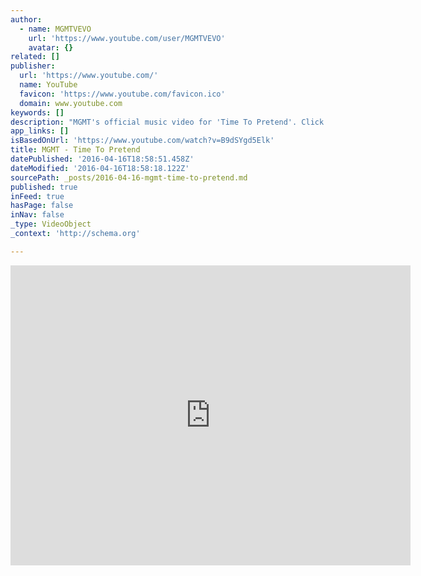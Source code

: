 ```yaml
---
author:
  - name: MGMTVEVO
    url: 'https://www.youtube.com/user/MGMTVEVO'
    avatar: {}
related: []
publisher:
  url: 'https://www.youtube.com/'
  name: YouTube
  favicon: 'https://www.youtube.com/favicon.ico'
  domain: www.youtube.com
keywords: []
description: "MGMT's official music video for 'Time To Pretend'. Click to listen to MGMT on Spotify: http://smarturl.it/MGMTSpot?IQid=MGMTP As Featured on Oracular Spectacular. Click to buy the track or album via iTunes: http://smarturl.it/MGMTOSiTunes?IQid=MGMTP Google Play: http://smarturl.it/MGMTPPlay?IQid=MGMTP Amazon: http://smarturl.it/MGMTOSAm?IQid=MGMTP More From MGMT Your Life Is A Lie: https://youtu.be/Cye-1RP5jso Cool Song No."
app_links: []
isBasedOnUrl: 'https://www.youtube.com/watch?v=B9dSYgd5Elk'
title: MGMT - Time To Pretend
datePublished: '2016-04-16T18:58:51.458Z'
dateModified: '2016-04-16T18:58:18.122Z'
sourcePath: _posts/2016-04-16-mgmt-time-to-pretend.md
published: true
inFeed: true
hasPage: false
inNav: false
_type: VideoObject
_context: 'http://schema.org'

---
```

<iframe src="https://cdn.embedly.com/widgets/media.html?src=https%3A%2F%2Fwww.youtube.com%2Fembed%2FB9dSYgd5Elk%3Ffeature%3Doembed&amp;url=https%3A%2F%2Fwww.youtube.com%2Fwatch%3Fv%3DB9dSYgd5Elk&amp;image=https%3A%2F%2Fi.ytimg.com%2Fvi%2FB9dSYgd5Elk%2Fhqdefault.jpg&amp;key=b7d04c9b404c499eba89ee7072e1c4f7&amp;type=text%2Fhtml&amp;schema=youtube" width="640" height="480" scrolling="no" frameborder="0" allowfullscreen="allowfullscreen" style=""></iframe>
